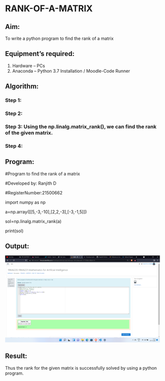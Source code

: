 # RANK-OF-A-MATRIX
## Aim:
To write a python program to find the rank of a matrix
## Equipment’s required:
1. 	Hardware – PCs
2. 	Anaconda – Python 3.7 Installation / Moodle-Code Runner
## Algorithm:
### Step 1: 
### Step 2: 
### Step 3: Using the np.linalg.matrix_rank(), we can find the rank of the given matrix.
### Step 4: 
## Program:
#Program to find the rank of a matrix

#Developed by: Ranjith D

#RegisterNumber:21500662

import numpy as np

a=np.array([[5,-3,-10],[2,2,-3],[-3,-1,5]])

sol=np.linalg.matrix_rank(a)

print(sol)
## Output:
![output](https://github.com/RanjithD18/RANK-OF-A-MATRIX/blob/main/Screenshot%20(14).png?raw=true)
## Result:
Thus the rank for the given matrix is successfully solved by  using a python program.

